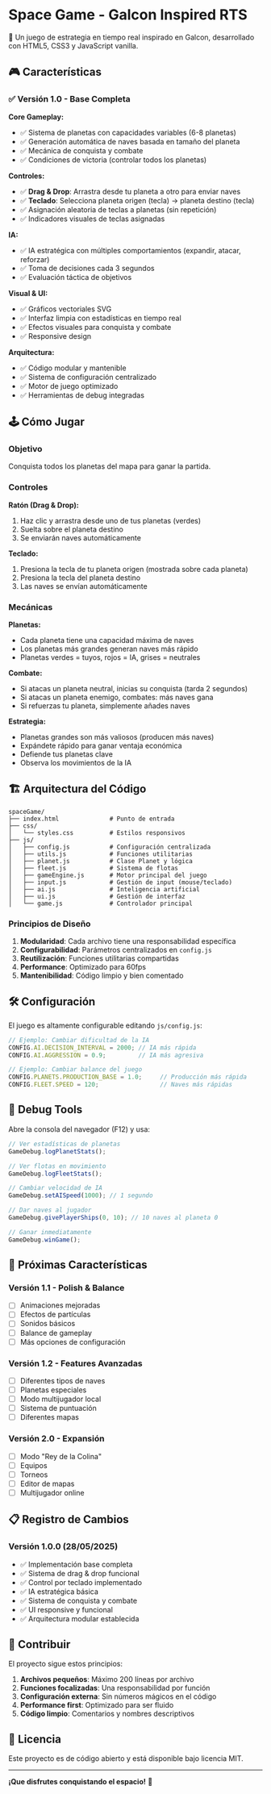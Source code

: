 # Space Game - Galcon Inspired RTS

🚀 Un juego de estrategia en tiempo real inspirado en Galcon, desarrollado con HTML5, CSS3 y JavaScript vanilla.

## 🎮 Características

### ✅ **Versión 1.0 - Base Completa**

**Core Gameplay:**
- ✅ Sistema de planetas con capacidades variables (6-8 planetas)
- ✅ Generación automática de naves basada en tamaño del planeta
- ✅ Mecánica de conquista y combate
- ✅ Condiciones de victoria (controlar todos los planetas)

**Controles:**
- ✅ **Drag & Drop**: Arrastra desde tu planeta a otro para enviar naves
- ✅ **Teclado**: Selecciona planeta origen (tecla) → planeta destino (tecla)
- ✅ Asignación aleatoria de teclas a planetas (sin repetición)
- ✅ Indicadores visuales de teclas asignadas

**IA:**
- ✅ IA estratégica con múltiples comportamientos (expandir, atacar, reforzar)
- ✅ Toma de decisiones cada 3 segundos
- ✅ Evaluación táctica de objetivos

**Visual & UI:**
- ✅ Gráficos vectoriales SVG
- ✅ Interfaz limpia con estadísticas en tiempo real
- ✅ Efectos visuales para conquista y combate
- ✅ Responsive design

**Arquitectura:**
- ✅ Código modular y mantenible
- ✅ Sistema de configuración centralizado
- ✅ Motor de juego optimizado
- ✅ Herramientas de debug integradas

## 🕹️ Cómo Jugar

### Objetivo
Conquista todos los planetas del mapa para ganar la partida.

### Controles

**Ratón (Drag & Drop):**
1. Haz clic y arrastra desde uno de tus planetas (verdes)
2. Suelta sobre el planeta destino
3. Se enviarán naves automáticamente

**Teclado:**
1. Presiona la tecla de tu planeta origen (mostrada sobre cada planeta)
2. Presiona la tecla del planeta destino
3. Las naves se envían automáticamente

### Mecánicas

**Planetas:**
- Cada planeta tiene una capacidad máxima de naves
- Los planetas más grandes generan naves más rápido
- Planetas verdes = tuyos, rojos = IA, grises = neutrales

**Combate:**
- Si atacas un planeta neutral, inicias su conquista (tarda 2 segundos)
- Si atacas un planeta enemigo, combates: más naves gana
- Si refuerzas tu planeta, simplemente añades naves

**Estrategia:**
- Planetas grandes son más valiosos (producen más naves)
- Expándete rápido para ganar ventaja económica
- Defiende tus planetas clave
- Observa los movimientos de la IA

## 🏗️ Arquitectura del Código

```
spaceGame/
├── index.html              # Punto de entrada
├── css/
│   └── styles.css          # Estilos responsivos
├── js/
│   ├── config.js           # Configuración centralizada
│   ├── utils.js            # Funciones utilitarias
│   ├── planet.js           # Clase Planet y lógica
│   ├── fleet.js            # Sistema de flotas
│   ├── gameEngine.js       # Motor principal del juego
│   ├── input.js            # Gestión de input (mouse/teclado)
│   ├── ai.js               # Inteligencia artificial
│   ├── ui.js               # Gestión de interfaz
│   └── game.js             # Controlador principal
```

### Principios de Diseño

1. **Modularidad**: Cada archivo tiene una responsabilidad específica
2. **Configurabilidad**: Parámetros centralizados en `config.js`
3. **Reutilización**: Funciones utilitarias compartidas
4. **Performance**: Optimizado para 60fps
5. **Mantenibilidad**: Código limpio y bien comentado

## 🛠️ Configuración

El juego es altamente configurable editando `js/config.js`:

```javascript
// Ejemplo: Cambiar dificultad de la IA
CONFIG.AI.DECISION_INTERVAL = 2000; // IA más rápida
CONFIG.AI.AGGRESSION = 0.9;         // IA más agresiva

// Ejemplo: Cambiar balance del juego
CONFIG.PLANETS.PRODUCTION_BASE = 1.0;     // Producción más rápida
CONFIG.FLEET.SPEED = 120;                 // Naves más rápidas
```

## 🐛 Debug Tools

Abre la consola del navegador (F12) y usa:

```javascript
// Ver estadísticas de planetas
GameDebug.logPlanetStats();

// Ver flotas en movimiento
GameDebug.logFleetStats();

// Cambiar velocidad de IA
GameDebug.setAISpeed(1000); // 1 segundo

// Dar naves al jugador
GameDebug.givePlayerShips(0, 10); // 10 naves al planeta 0

// Ganar inmediatamente
GameDebug.winGame();
```

## 🚀 Próximas Características

### Versión 1.1 - Polish & Balance
- [ ] Animaciones mejoradas
- [ ] Efectos de partículas
- [ ] Sonidos básicos
- [ ] Balance de gameplay
- [ ] Más opciones de configuración

### Versión 1.2 - Features Avanzadas
- [ ] Diferentes tipos de naves
- [ ] Planetas especiales
- [ ] Modo multijugador local
- [ ] Sistema de puntuación
- [ ] Diferentes mapas

### Versión 2.0 - Expansión
- [ ] Modo "Rey de la Colina"
- [ ] Equipos
- [ ] Torneos
- [ ] Editor de mapas
- [ ] Multijugador online

## 📋 Registro de Cambios

### Versión 1.0.0 (28/05/2025)
- ✅ Implementación base completa
- ✅ Sistema de drag & drop funcional
- ✅ Control por teclado implementado
- ✅ IA estratégica básica
- ✅ Sistema de conquista y combate
- ✅ UI responsive y funcional
- ✅ Arquitectura modular establecida

## 🤝 Contribuir

El proyecto sigue estos principios:
1. **Archivos pequeños**: Máximo 200 líneas por archivo
2. **Funciones focalizadas**: Una responsabilidad por función
3. **Configuración externa**: Sin números mágicos en el código
4. **Performance first**: Optimizado para ser fluido
5. **Código limpio**: Comentarios y nombres descriptivos

## 📄 Licencia

Este proyecto es de código abierto y está disponible bajo licencia MIT.

---

**¡Que disfrutes conquistando el espacio!** 🌌
